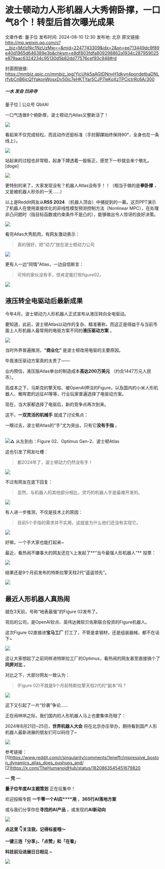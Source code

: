 # 波士顿动力人形机器人大秀俯卧撑，一口气8个！转型后首次曝光成果

文章作者: 量子位
发布时间: 2024-08-10 12:30
发布地: 北京
原文链接: http://mp.weixin.qq.com/s?__biz=MzIzNjc1NzUzMw==&mid=2247743309&idx=2&sn=ee713449dc9f89e40d1965d646389e3b&chksm=e8df803fdfa809298862a1934c287959025e879aac6324234c95130d5b82dd77576cef93c948#rd

封面图链接: https://mmbiz.qpic.cn/mmbiz_jpg/YicUhk5aAGtDNnyH1dkyn4pondetbaDNLrfvbCnB6icQ1YakonWosxDv50ic7eHKTYar5CJP7leKoXzTPCictrRc6A/300

##### 一水 发自 凹非寺  
量子位 | 公众号 QbitAI

一口气连做8个俯卧撑，波士顿动力Atlas又整新活了！

![](https://mmbiz.qpic.cn/mmbiz_gif/YicUhk5aAGtDNnyH1dkyn4pondetbaDNLNU3uyd0OQySSZOHNpkYCNXHT0xg6hRNjxUtprkht1l5wedjz9TUAibw/640?wx_fmt=gif&from=appmsg)

看起来不仅完成轻松，而且动作还挺标准（手肘脚踝始终保持90°，全身也在一条线上）。

![](https://mmbiz.qpic.cn/mmbiz_png/YicUhk5aAGtDNnyH1dkyn4pondetbaDNLKRKRerGTVZ0zeuT0zfZfcxVpCFic1oeMF2JPDOe54GIQ7PnmUe1A8dg/640?wx_fmt=png&from=appmsg)

站起来的过程也非常稳，起身下蹲透着一股板正，感觉下一秒就会来个敬礼。[doge]

![](https://mmbiz.qpic.cn/mmbiz_gif/YicUhk5aAGtDNnyH1dkyn4pondetbaDNL91HVR8Hiaib0BPexibXX2h9aFbdmKWK4RFK68nZ4WUdHjdHXviaCQO5FZA/640?wx_fmt=gif&from=appmsg)

更特别的来了，大家发现没有？机器人Atlas没有手！！（相当于做的是**拳卧撑** ，又是被机器人秒杀的一天……）

以上是Reddit网友从**RSS 2024**
（机器人顶会）中捕捉到的一幕。这页PPT演示了机器人在使用直接优化的非线性模型预测控制方法（Nonlinear
MPC），在处理非凸问题时（指目标函数或约束条件不是凸的），能够做出令人惊讶的良好决策。

![](https://mmbiz.qpic.cn/mmbiz_png/YicUhk5aAGtDNnyH1dkyn4pondetbaDNLd8ZnUQeGPsEPESdiaw3KCmSbgKMgatZofHET8WKerVsWNwMvL4jRGpw/640?wx_fmt=png&from=appmsg)

看完Atlas大秀肌肉，有网友激动表示：

> 真的很好，把“动力”放在波士顿动力公司

![](https://mmbiz.qpic.cn/mmbiz_png/YicUhk5aAGtDNnyH1dkyn4pondetbaDNLvubZIQUeP7EgLAthH3XKDsOpictDibk6RkicaHGB9PcEvnvDXHpeo0tbw/640?wx_fmt=png&from=appmsg)

更有人一边“同情”Atlas，一边自信断言：

> 可怜的家伙没有手，但肯定能打败figure02。

![](https://mmbiz.qpic.cn/mmbiz_png/YicUhk5aAGtDNnyH1dkyn4pondetbaDNLf0ourgEftQRvIFjibazu7vhAP6LeP98Vbmh1jlicxvgicWBuoUq4CmEtQ/640?wx_fmt=png&from=appmsg)

## 液压转全电驱动后最新成果

今年4月，波士顿动力人形机器人正式宣布从液压转向全电驱动。

要知道，此前，波士顿Atlas以动作的复杂、精准著称，而这正是得益于与当前市面上人形机器人最常用的电驱方案不同的**液压驱动方案** 。

![](https://mmbiz.qpic.cn/mmbiz_gif/YicUhk5aAGtDNnyH1dkyn4pondetbaDNLMvialFF1Co76n5FrRU6pfA0icPpmk7ucC9hPwCQibJ2kww6OVUnh9SHMw/640?wx_fmt=gif&from=appmsg)

当时外界普遍推测，**“商业化”** 是波士顿改用电驱的主要原因。

毕竟液压驱动方案真的太贵了——

业内预估，液压版Atlas单台的制造成本**高达200万美元** （约合1447万元人民币）。

高成本之下，马斯克的擎天柱、被OpenAI押注的Figure，以及国内的小米人形机器人、稚晖君的远征A1等等，行业玩家普遍选择了电驱动方案。

现在，当大家都选择了电驱后，新的竞争点再次到来。

这不，**一双灵活的机械手** 就成了讨论焦点：

一眼过去，波士顿Atlas的“手”尤为突出，只有它**没有手指** 。

######
**![](https://mmbiz.qpic.cn/mmbiz_png/YicUhk5aAGtDNnyH1dkyn4pondetbaDNLib1mWDibiaPhJWbv91RXmpNCz3mhsMqJ56qIPiat7W8hcoztawd27ZfA8g/640?wx_fmt=png&from=appmsg)△**
从左到右：Figure 02、Optimus Gen-2、波士顿Atlas

这也引发了网友吐槽：

> 都2024年了，波士顿动力仍然没有手！

![](https://mmbiz.qpic.cn/mmbiz_png/YicUhk5aAGtDNnyH1dkyn4pondetbaDNLBOfVrugqGJDChPomaqnMVgwibRZiaSAW0W0jnaNFD7bEXia95Ss8dLsFA/640?wx_fmt=png&from=appmsg)

不过有网友在底下回复：

> 显然，与机器人的其他部分相比，灵巧的机器人手是最难开发的。

![](https://mmbiz.qpic.cn/mmbiz_png/YicUhk5aAGtDNnyH1dkyn4pondetbaDNLod0Sv0FibqAHOkmHcEoAfg4oMXECcyt0GOPTezL0Ozecq26RCMLeR3g/640?wx_fmt=png&from=appmsg)

有人进一步推测，不仅是技术上的原因：

> 目前5个手指的需求并不实用，这就是为什么他们还没有实现它。

![](https://mmbiz.qpic.cn/mmbiz_png/YicUhk5aAGtDNnyH1dkyn4pondetbaDNLdqXaKiaILbQibv3TELicickiaege0ChkDBdQudE9gUXd6qicicsbGT8heeiaTw/640?wx_fmt=png&from=appmsg)

好嘛，一个手大家也能打起来~

最近，看热闹不嫌事大的网友还在𝕏上发起了**“当今最强人形机器人”** 投票：

![](https://mmbiz.qpic.cn/mmbiz_png/YicUhk5aAGtDNnyH1dkyn4pondetbaDNLY1dSU5ia7RL4VDVZiaicLBw209gfnqMVfgDffA2GHpnGZ7VibCRslo0m1w/640?wx_fmt=png&from=appmsg)

结果还是9个月前发布的特斯拉擎天柱2代“遥遥领先”。

![](https://mmbiz.qpic.cn/mmbiz_png/YicUhk5aAGtDNnyH1dkyn4pondetbaDNLlk5Oop6DeFjiaoWWJbszNJjTco4XicCvDb4DVaAmwuQyE2ZxOvlroyvw/640?wx_fmt=png&from=appmsg)

## 最近人形机器人真热闹

就在3天前，号称“地表最强”的Figure 02发布了。

背后的公司，是OpenAI钦点、英伟达微软贝佐斯联合投资的Figure机器人。

这次Figure 02直接进**宝马工厂** 打工了，不管是拿钢材，还是组装器械，都不在话下~

![](https://mmbiz.qpic.cn/mmbiz_gif/YicUhk5aAGtDNnyH1dkyn4pondetbaDNLsYXbiaicNsARJx0Pt6d3FWgzgMOgjC75yWNosavUezSXofic5uRRf3siaA/640?wx_fmt=gif&from=appmsg)

这让大家想起了之前同样进特斯拉工厂的Optimus，看热闹的网友甚至直接搞个了**同屏对比** 。

对比之下，大部分网友一致认为：

> (Figure 02)不就是9个月前特斯拉擎天柱2代的“副本”吗？

![](https://mmbiz.qpic.cn/mmbiz_png/YicUhk5aAGtDNnyH1dkyn4pondetbaDNLIRXC8C2sDw9cVkGicR7yL7oIaJicYcJumq72IAviaXxibG5kr14Jf1qxCQ/640?wx_fmt=png&from=appmsg)

这下又引起了一片“抄袭”争论……

正在闹哄哄之际，我们国内的人形机器人马上也要集体亮相了：

2024年8月21日~25日，**世界机器人大会** 将在北京亦庄举办，期待看到国产人形机器人最新进展的朋友们可以码住了~

![](https://mmbiz.qpic.cn/mmbiz_jpg/YicUhk5aAGtDNnyH1dkyn4pondetbaDNLuLmubvqvIjEKf7j24ZA3pt7gWgSOR1vibLr9GfoLGjbI4t2jthDe4kQ/640?wx_fmt=jpeg&from=appmsg)

参考链接：  
[1]https://www.reddit.com/r/singularity/comments/1eneffr/impressive_boston_dynamics_atlas_does_pushups_and/  
[2]https://x.com/TheHumanoidHub/status/1820863545451679820

— **完** —

**量子位年度AI主题策划** 正在征集中！

欢迎投稿专题 **一千零一个AI应****用** ，**365行AI落地方案**

或与我们分享你在**寻找的AI产品** ，或发现的**AI新动向**

![](https://mmbiz.qpic.cn/mmbiz_png/YicUhk5aAGtDpTavEwUl8aOlFLGHaPnaKXJcMUeJtGXVLliac6P6XxYHIKhnz0NPUgVvlrXAvJC33ibh8aYDdyudA/640?wx_fmt=png&from=appmsg)

  

**点这里 👇关注我，记得标星哦～**

**一键三连「分享」、「点赞」和「在看」**

**科技前沿进展日日相见 ~**

![](https://mmbiz.qpic.cn/mmbiz_svg/g9RQicMD01M0tYoRQT2cMQRmPS5ZDyrrfzeksiay90KaDzlGBH61icqHxmgFKfvfXtVuwTHV740CDLAaXU1LIfZyoJEpYKcRIiaE/640?wx_fmt=svg)

